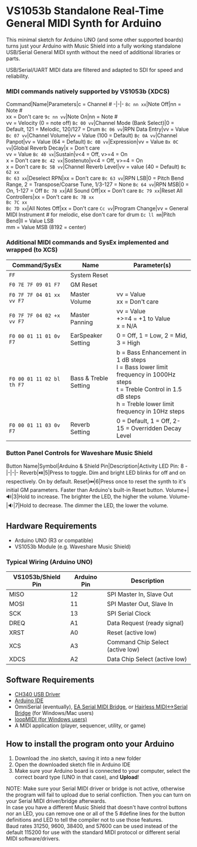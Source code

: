 # VS1053b Standalone Real-Time General MIDI Synth for Arduino
This minimal sketch for Arduino UNO (and some other supported boards) turns just your Arduino with Music Shield into a fully working standalone USB/Serial General MIDI synth without the need of additional libraries or parts.

USB/Serial/UART MIDI data are filtered and adapted to SDI for speed and reliability.

### MIDI commands natively supported by VS1053b (XDCS)
Command|Name|Parameters|c = Channel #
-|-|-
`8c nn xx`|Note Off|nn = Note #<br>xx = Don't care
`9c nn vv`|Note On|nn = Note #<br>vv = Velocity (0 = note off)
`Bc 00 vv`|Channel Mode (Bank Select)|0 = Default, 121 = Melodic, 120/127 = Drum
`Bc 06 vv`|RPN Data Entry|vv = Value
`Bc 07 vv`|Channel Volume|vv = Value (100 = Default)
`Bc 0A vv`|Channel Panpot|vv = Value (64 = Default)
`Bc 0B vv`|Expression|vv = Value
`Bx 0C vv`|Global Reverb Decay|x = Don't care<br>vv = Value
`Bc 40 vx`|Sustain|v<4 = Off, v>=4 = On<br>x = Don't care
`Bc 42 vx`|Sostenuto|v<4 = Off, v>=4 = On<br>x = Don't care
`Bc 5B vv`|Channel Reverb Level|vv = value (40 = Default)
`Bc 62 xx`<br>`Bc 63 xx`|Deselect RPN|xx = Don't care
`Bc 63 vv`|RPN LSB|0 = Pitch Bend Range, 2 = Transpose/Coarse Tune, 1/3-127 = None
`Bc 64 vv`|RPN MSB|0 = On, 1-127 = Off
`Bc 78 xx`|All Sound Off|xx = Don't care
`Bc 79 xx`|Reset All Controllers|xx = Don't care
`Bc 7B xx`<br>`Bc 7C xx`<br>`Bc 7D xx`|All Notes Off|xx = Don't care
`Cc vv`|Program Change|vv = General MIDI Instrument # for melodic, else don't care for drum
`Ec ll mm`|Pitch Bend|ll = Value LSB<br>mm = Value MSB (8192 = center)

### Additional MIDI commands and SysEx implemented and wrapped (to XCS)
Command/SysEx|Name|Parameter(s)
-|-|-
`FF`| System Reset
`F0 7E 7F 09 01 F7`|GM Reset
`F0 7F 7F 04 01 xx vv F7`|Master Volume|vv = Value<br>xx = Don't care
`F0 7F 7F 04 02 +x vv F7`|Master Panning|vv = Value<br>+>=4 = +1 to Value<br>x = N/A
`F0 00 01 11 01 0v F7`|EarSpeaker Setting|0 = Off, 1 = Low, 2 = Mid, 3 = High
`F0 00 01 11 02 bl th F7`|Bass & Treble Setting|b = Bass Enhancement in 1 dB steps<br>l = Bass lower limit frequency in 1000Hz steps<br>t = Treble Control in 1.5 dB steps<br>h = Treble lower limit frequency in 10Hz steps
`F0 00 01 11 03 0v F7`|Reverb Setting|0 = Default, 1 = Off, 2-15 = Overridden Decay Level

### Button Panel Controls for Waveshare Music Shield
Button Name|Symbol|Arduino & Shield Pin|Description|Activity LED Pin: 8
-|-|-|-
Reverb|⏯️|5|Press to toggle. Dim and bright LED blinks for off and on respectively. On by default.
Reset|⏮️|6|Press once to reset the synth to it's initial GM parameters. Faster than Arduino's built-in Reset button.
Volume+|🔊|3|Hold to increase. The brighter the LED, the higher the volume.
Volume-|🔉|7|Hold to decrease. The dimmer the LED, the lower the volume.

## Hardware Requirements
* Arduino UNO (R3 or compatible)
* VS1053b Module (e.g. Waveshare Music Shield)
### Typical Wiring (Arduino UNO)
VS1053b/Shield Pin|Arduino Pin|Description
-|-|-
MISO|12|SPI Master In, Slave Out
MOSI|11|SPI Master Out, Slave In
SCK|13|SPI Serial Clock
DREQ|A1|Data Request (ready signal)
XRST|A0|Reset (active low)
XCS|A3|Command Chip Select (active low)
XDCS|A2|Data Chip Select (active low)

## Software Requirements
* [CH340 USB Driver](https://wch-ic.com/downloads/ch341ser_exe.html)
* [Arduino IDE](https://docs.arduino.cc/software/ide)
* OmniSerial (eventually), [EA Serial MIDI Bridge](https://github.com/ezequielabregu/EA-serialmidi-bridge/releases), or [Hairless MIDI<->Serial Bridge](https://github.com/tyan0/hairless-midiserial/releases) (for Windows/Mac users)
* [loopMIDI (for Windows users)](https://tobias-erichsen.de/software/loopmidi.html)
* A MIDI application (player, sequencer, utility, or game)

## How to install the program onto your Arduino
1. Download the .ino sketch, saving it into a new folder
2. Open the downloaded sketch file in Arduino IDE
3. Make sure your Arduino board is connected to your computer, select the correct board type (UNO in that case), and **Upload**!

NOTE: Make sure your Serial MIDI driver or bridge is not active, otherwise the program will fail to upload due to serial confliction. Then you can turn on your Serial MIDI driver/bridge afterwards.<br>In case you have a different Music Shield that doesn't have control buttons nor an LED, you can remove one or all of the 5 #define lines for the button definitions and LED to tell the compiler not to use those features.<br>Baud rates 31250, 9600, 38400, and 57600 can be used instead of the default 115200 for use with the standard MIDI protocol or different serial MIDI software/drivers.